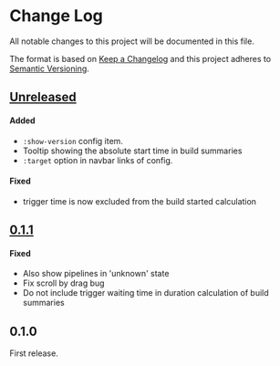 # Change Log
All notable changes to this project will be documented in this file.

The format is based on [Keep a Changelog](http://keepachangelog.com/)
and this project adheres to [Semantic Versioning](http://semver.org/).

## [Unreleased]

#### Added
- `:show-version` config item.
- Tooltip showing the absolute start time in build summaries
- `:target` option in navbar links of config. 

#### Fixed 
- trigger time is now excluded from the build started calculation

## [0.1.1]

#### Fixed
- Also show pipelines in 'unknown' state
- Fix scroll by drag bug
- Do not include trigger waiting time in duration calculation of build summaries

## 0.1.0
First release.

[Unreleased]: https://github.com/sroidl/lambda-ui/compare/lambdaui-0.1.1...HEAD
[0.1.1]: https://github.com/sroidl/lambda-ui/compare/lambdaui-0.1.0...lambdaui-0.1.1
